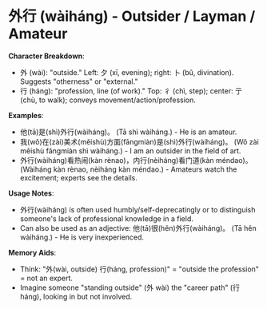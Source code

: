 # **外行 (wàiháng) - Outsider / Layman / Amateur**

**Character Breakdown**:  
- 外 (wài): "outside." Left: 夕 (xī, evening); right: 卜 (bǔ, divination). Suggests "otherness" or "external."  
- 行 (háng): "profession, line (of work)." Top: 彳 (chì, step); center: 亍 (chù, to walk); conveys movement/action/profession.

**Examples**:  
- 他(tā)是(shì)外行(wàiháng)。 (Tā shì wàiháng.) - He is an amateur.  
- 我(wǒ)在(zài)美术(měishù)方面(fāngmiàn)是(shì)外行(wàiháng)。 (Wǒ zài měishù fāngmiàn shì wàiháng.) - I am an outsider in the field of art.  
- 外行(wàiháng)看热闹(kàn rènao)，内行(nèiháng)看门道(kàn méndao)。 (Wàiháng kàn rènao, nèiháng kàn méndao.) - Amateurs watch the excitement; experts see the details.

**Usage Notes**:  
- 外行(wàiháng) is often used humbly/self-deprecatingly or to distinguish someone's lack of professional knowledge in a field.  
- Can also be used as an adjective: 他(tā)很(hěn)外行(wàiháng)。 (Tā hěn wàiháng.) - He is very inexperienced.

**Memory Aids**:  
- Think: "外(wài, outside) 行(háng, profession)" = "outside the profession" = not an expert.  
- Imagine someone "standing outside" (外 wài) the "career path" (行 háng), looking in but not involved.